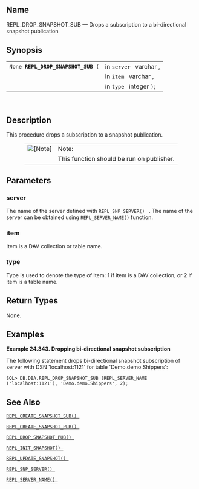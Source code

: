 <div id="fn_repl_drop_snapshot_sub" class="refentry">

<div class="titlepage">

</div>

<div class="refnamediv">

## Name

REPL_DROP_SNAPSHOT_SUB — Drops a subscription to a bi-directional
snapshot publication

</div>

<div class="refsynopsisdiv">

## Synopsis

<div id="fsyn_repl_drop_snapshot_sub" class="funcsynopsis">

|                                         |                         |
|-----------------------------------------|-------------------------|
| `None `**`REPL_DROP_SNAPSHOT_SUB`**` (` | in `server ` varchar ,  |
|                                         | in `item ` varchar ,    |
|                                         | in `type ` integer `)`; |

<div class="funcprototype-spacer">

 

</div>

</div>

</div>

<div id="desc_repl_drop_snapshot_sub" class="refsect1">

## Description

This procedure drops a subscription to a snapshot publication.

<div class="note" style="margin-left: 0.5in; margin-right: 0.5in;">

|                              |                                           |
|:----------------------------:|:------------------------------------------|
| ![\[Note\]](images/note.png) | Note:                                     |
|                              | This function should be run on publisher. |

</div>

</div>

<div id="params_repl_drop_snapshot_sub" class="refsect1">

## Parameters

<div id="id107382" class="refsect2">

### server

The name of the server defined with `REPL_SNP_SERVER() ` . The name of
the server can be obtained using `REPL_SERVER_NAME()` function.

</div>

<div id="id107387" class="refsect2">

### item

Item is a DAV collection or table name.

</div>

<div id="id107390" class="refsect2">

### type

Type is used to denote the type of Item: 1 if item is a DAV collection,
or 2 if item is a table name.

</div>

</div>

<div id="ret_repl_drop_snapshot_sub" class="refsect1">

## Return Types

None.

</div>

<div id="examples_repl_drop_snapshot_pub" class="refsect1">

## Examples

<div id="ex_repl_drop_snapshot_pub" class="example">

**Example 24.343. Dropping bi-directional snapshot subscription**

<div class="example-contents">

The following statement drops bi-directional snapshot subscription of
server with DSN 'localhost:1121' for table 'Demo.demo.Shippers':

``` screen
SQL> DB.DBA.REPL_DROP_SNAPSHOT_SUB (REPL_SERVER_NAME ('localhost:1121'), 'Demo.demo.Shippers', 2);
```

</div>

</div>

  

</div>

<div id="seealso_repl_drop_snapshot_sub" class="refsect1">

## See Also

<a href="fn_repl_create_snapshot_sub.html" class="link"
title="REPL_CREATE_SNAPSHOT_SUB"><code
class="function">REPL_CREATE_SNAPSHOT_SUB() </code></a>

<a href="fn_repl_create_snapshot_pub.html" class="link"
title="REPL_CREATE_SNAPSHOT_PUB"><code
class="function">REPL_CREATE_SNAPSHOT_PUB() </code></a>

<a href="fn_repl_drop_snapshot_pub.html" class="link"
title="REPL_DROP_SNAPSHOT_PUB"><code
class="function">REPL_DROP_SNAPSHOT_PUB() </code></a>

<a href="fn_repl_init_snapshot.html" class="link"
title="REPL_INIT_SNAPSHOT"><code
class="function">REPL_INIT_SNAPSHOT() </code></a>

<a href="fn_repl_update_snapshot.html" class="link"
title="REPL_UPDATE_SNAPSHOT"><code
class="function">REPL_UPDATE_SNAPSHOT() </code></a>

<a href="fn_repl_snp_server.html" class="link"
title="REPL_SNP_SERVER"><code
class="function">REPL_SNP_SERVER() </code></a>

<a href="fn_repl_server_name.html" class="link"
title="REPL_SERVER_NAME"><code
class="function">REPL_SERVER_NAME() </code></a>

</div>

</div>
